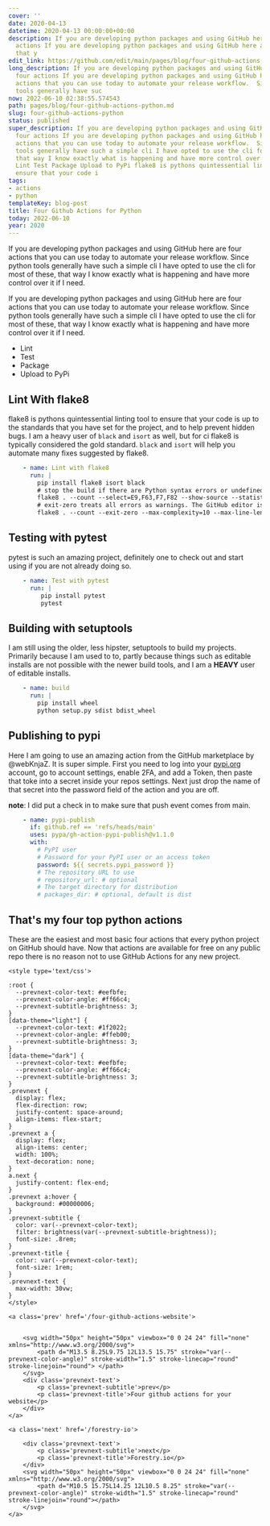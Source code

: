 ```yaml
---
cover: ''
date: 2020-04-13
datetime: 2020-04-13 00:00:00+00:00
description: If you are developing python packages and using GitHub here are four
  actions If you are developing python packages and using GitHub here are four actions
  that y
edit_link: https://github.com/edit/main/pages/blog/four-github-actions-python.md
long_description: If you are developing python packages and using GitHub here are
  four actions If you are developing python packages and using GitHub here are four
  actions that you can use today to automate your release workflow.  Since python
  tools generally have suc
now: 2022-06-10 02:38:55.574543
path: pages/blog/four-github-actions-python.md
slug: four-github-actions-python
status: published
super_description: If you are developing python packages and using GitHub here are
  four actions If you are developing python packages and using GitHub here are four
  actions that you can use today to automate your release workflow.  Since python
  tools generally have such a simple cli I have opted to use the cli for most of these,
  that way I know exactly what is happening and have more control over it if I need.
  Lint Test Package Upload to PyPi flake8 is pythons quintessential linting tool to
  ensure that your code i
tags:
- actions
- python
templateKey: blog-post
title: Four Github Actions for Python
today: 2022-06-10
year: 2020
---
```


If you are developing python packages and using GitHub here are four actions
that you can use today to automate your release workflow.  Since python tools
generally have such a simple cli I have opted to use the cli for most of these,
that way I know exactly what is happening and have more control over it if I
need.

<style>
h2 img { width: 100%; box-shadow: .5rem .5rem 3rem #141F2D, -.5rem -.5rem 3rem rgba(255,255,255,.1);}
img{ max-width: 100% !important;}
</style>

If you are developing python packages and using GitHub here are four actions that you can use today to automate your release workflow.  Since python tools generally have such a simple cli I have opted to use the cli for most of these, that way I know exactly what is happening and have more control over it if I need.

* Lint
* Test
* Package
* Upload to PyPi

## Lint With flake8

flake8 is pythons quintessential linting tool to ensure that your code is up to the standards that you have set for the project, and to help prevent hidden bugs.  I am a heavy user of `black` and `isort` as well, but for ci flake8 is typically considered the gold standard. `black` and `isort` will help you automate many fixes suggested by flake8.

``` yaml
    - name: Lint with flake8
      run: |
        pip install flake8 isort black
        # stop the build if there are Python syntax errors or undefined names
        flake8 . --count --select=E9,F63,F7,F82 --show-source --statistics
        # exit-zero treats all errors as warnings. The GitHub editor is 127 chars wide
        flake8 . --count --exit-zero --max-complexity=10 --max-line-length=127 --statistics
```

## Testing with pytest

pytest is such an amazing project, definitely one to check out and start using if you are not already doing so.

``` yaml
    - name: Test with pytest
      run: |
         pip install pytest
         pytest
```

## Building with setuptools

I am still using the older, less hipster, setuptools to build my projects.  Primarily because I am used to to, partly because things such as editable installs are not possible with the newer build tools, and I am a **HEAVY** user of editable installs.

``` yaml
    - name: build
      run: |
        pip install wheel
        python setup.py sdist bdist_wheel
```

## Publishing to pypi

Here I am going to use an amazing action from the GitHub marketplace by @webKnjaZ.  It is super simple.  First you need to log into your [pypi.org](https://pypi.org) account, go to account settings, enable 2FA, and add a Token, then paste that toke into a secret inside your repos settings.  Next just drop the name of that secret into the password field of the action and you are off.

**note**: I did put a check in to make sure that push event comes from main.


``` yaml
    - name: pypi-publish
      if: github.ref == 'refs/heads/main'
      uses: pypa/gh-action-pypi-publish@v1.1.0
      with:
        # PyPI user
        # Password for your PyPI user or an access token
        password: ${{ secrets.pypi_password }}
        # The repository URL to use
        # repository_url: # optional
        # The target directory for distribution
        # packages_dir: # optional, default is dist
```


## That's my four top python actions

These are the easiest and most basic four actions that every python project on GitHub should have.  Now that actions are available for free on any public repo there is no reason not to use GitHub Actions for any new project.
<div class='prevnext'>

    <style type='text/css'>

    :root {
      --prevnext-color-text: #eefbfe;
      --prevnext-color-angle: #ff66c4;
      --prevnext-subtitle-brightness: 3;
    }
    [data-theme="light"] {
      --prevnext-color-text: #1f2022;
      --prevnext-color-angle: #ffeb00;
      --prevnext-subtitle-brightness: 3;
    }
    [data-theme="dark"] {
      --prevnext-color-text: #eefbfe;
      --prevnext-color-angle: #ff66c4;
      --prevnext-subtitle-brightness: 3;
    }
    .prevnext {
      display: flex;
      flex-direction: row;
      justify-content: space-around;
      align-items: flex-start;
    }
    .prevnext a {
      display: flex;
      align-items: center;
      width: 100%;
      text-decoration: none;
    }
    a.next {
      justify-content: flex-end;
    }
    .prevnext a:hover {
      background: #00000006;
    }
    .prevnext-subtitle {
      color: var(--prevnext-color-text);
      filter: brightness(var(--prevnext-subtitle-brightness));
      font-size: .8rem;
    }
    .prevnext-title {
      color: var(--prevnext-color-text);
      font-size: 1rem;
    }
    .prevnext-text {
      max-width: 30vw;
    }
    </style>
    
    <a class='prev' href='/four-github-actions-website'>
    

        <svg width="50px" height="50px" viewbox="0 0 24 24" fill="none" xmlns="http://www.w3.org/2000/svg">
            <path d="M13.5 8.25L9.75 12L13.5 15.75" stroke="var(--prevnext-color-angle)" stroke-width="1.5" stroke-linecap="round" stroke-linejoin="round"> </path>
        </svg>
        <div class='prevnext-text'>
            <p class='prevnext-subtitle'>prev</p>
            <p class='prevnext-title'>Four github actions for your website</p>
        </div>
    </a>
    
    <a class='next' href='/forestry-io'>
    
        <div class='prevnext-text'>
            <p class='prevnext-subtitle'>next</p>
            <p class='prevnext-title'>Forestry.io</p>
        </div>
        <svg width="50px" height="50px" viewbox="0 0 24 24" fill="none" xmlns="http://www.w3.org/2000/svg">
            <path d="M10.5 15.75L14.25 12L10.5 8.25" stroke="var(--prevnext-color-angle)" stroke-width="1.5" stroke-linecap="round" stroke-linejoin="round"></path>
        </svg>
    </a>
  </div>